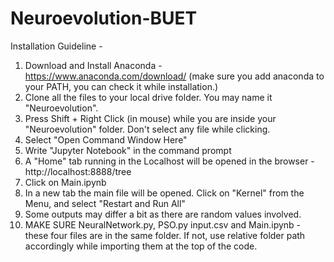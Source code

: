# Neuroevolution-BUET

Installation Guideline - 

1. Download and Install Anaconda - https://www.anaconda.com/download/  (make sure you add anaconda to your PATH, you can check it while installation.)
2. Clone all the files to your local drive folder. You may name it "Neuroevolution".
3. Press Shift + Right Click (in mouse) while you are inside your "Neuroevolution" folder. Don't select any file while clicking. 
4. Select "Open Command Window Here" 
5. Write "Jupyter Notebook" in the command prompt
6. A "Home" tab running in the Localhost will be opened in the browser - http://localhost:8888/tree 
7. Click on Main.ipynb 
8. In a new tab the main file will be opened. Click on "Kernel" from the Menu, and select "Restart and Run All"
9. Some outputs may differ a bit as there are random values involved.
10. MAKE SURE NeuralNetwork.py, PSO.py input.csv and Main.ipynb - these four files are in the same folder. If not, use relative folder path accordingly while importing them at the top of the code. 
